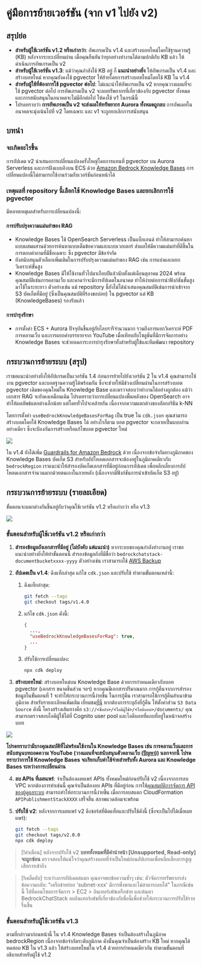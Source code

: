 # คู่มือการย้ายเวอร์ชัน (จาก v1 ไปยัง v2)

## สรุปย่อ

- **สำหรับผู้ใช้เวอร์ชัน v1.2 หรือเก่ากว่า**: อัพเกรดเป็น v1.4 และสร้างบอทใหม่โดยใช้ฐานความรู้ (KB) หลังจากระยะเปลี่ยนผ่าน เมื่อคุณยืนยันว่าทุกอย่างทำงานได้ตามปกติกับ KB แล้ว ให้ดำเนินการอัพเกรดเป็น v2
- **สำหรับผู้ใช้เวอร์ชัน v1.3**: แม้ว่าคุณกำลังใช้ KB อยู่ ก็ **แนะนำอย่างยิ่ง** ให้อัพเกรดเป็น v1.4 และสร้างบอทใหม่ หากคุณยังคงใช้ pgvector ให้ย้ายโดยการสร้างบอทใหม่โดยใช้ KB ใน v1.4
- **สำหรับผู้ใช้ที่ต้องการใช้ pgvector ต่อไป**: ไม่แนะนำให้อัพเกรดเป็น v2 หากคุณวางแผนที่จะใช้ pgvector ต่อไป การอัพเกรดเป็น v2 จะลบทรัพยากรที่เกี่ยวข้องกับ pgvector ทั้งหมด และการสนับสนุนในอนาคตจะไม่มีอีกต่อไป ให้คงใช้ v1 ในกรณีนี้
- โปรดทราบว่า **การอัพเกรดเป็น v2 จะส่งผลให้ทรัพยากร Aurora ทั้งหมดถูกลบ** การอัพเดทในอนาคตจะมุ่งเน้นไปที่ v2 โดยเฉพาะ และ v1 จะถูกยกเลิกการสนับสนุน

## บทนำ

### จะเกิดอะไรขึ้น

การอัปเดต v2 นำเสนอการเปลี่ยนแปลงครั้งใหญ่โดยการแทนที่ pgvector บน Aurora Serverless และการฝังแบบอิงบน ECS ด้วย [Amazon Bedrock Knowledge Bases](https://docs.aws.amazon.com/bedrock/latest/userguide/knowledge-base.html) การเปลี่ยนแปลงนี้ไม่สามารถใช้งานร่วมกับเวอร์ชันก่อนหน้าได้

### เหตุผลที่ repository นี้เลือกใช้ Knowledge Bases และยกเลิกการใช้ pgvector

มีหลายเหตุผลสำหรับการเปลี่ยนแปลงนี้:

#### การปรับปรุงความแม่นยำของ RAG

- Knowledge Bases ใช้ OpenSearch Serverless เป็นแบ็กเอนด์ ทำให้สามารถค้นหาแบบผสมผสานด้วยการค้นหาแบบเต็มข้อความและแบบเวกเตอร์ ส่งผลให้มีความแม่นยำที่ดีขึ้นในการตอบคำถามที่มีชื่อเฉพาะ ซึ่ง pgvector มีข้อจำกัด
- ยังสนับสนุนตัวเลือกเพิ่มเติมในการปรับปรุงความแม่นยำของ RAG เช่น การแบ่งและแยกวิเคราะห์ขั้นสูง
- Knowledge Bases มีให้ใช้งานทั่วไปมาเกือบปีแล้วนับตั้งแต่เดือนตุลาคม 2024 พร้อมคุณสมบัติเช่นการคลานเว็บ และคาดว่าจะมีการอัปเดตในอนาคต ทำให้ง่ายต่อการนำฟังก์ชันขั้นสูงมาใช้ในระยะยาว ตัวอย่างเช่น แม้ repository นี้ยังไม่ได้นำเสนอคุณสมบัติเช่นการนำเข้าจาก S3 บัคเก็ตที่มีอยู่ (ซึ่งเป็นคุณสมบัติที่ร้องขอบ่อย) ใน pgvector แต่ KB (KnowledgeBases) รองรับแล้ว

#### การบำรุงรักษา

- การตั้งค่า ECS + Aurora ปัจจุบันขึ้นอยู่กับไลบรารีจำนวนมาก รวมถึงการแยกวิเคราะห์ PDF การคลานเว็บ และการแยกคำบรรยายจาก YouTube เมื่อเทียบกับโซลูชันที่มีการจัดการอย่าง Knowledge Bases จะช่วยลดภาระการบำรุงรักษาทั้งสำหรับผู้ใช้และทีมพัฒนา repository

## กระบวนการย้ายระบบ (สรุป)

เราขอแนะนำอย่างยิ่งให้อัปเกรดเป็นเวอร์ชัน 1.4 ก่อนการย้ายไปยังเวอร์ชัน 2 ใน v1.4 คุณสามารถใช้งาน pgvector และบอตฐานความรู้ได้พร้อมกัน ซึ่งจะช่วยให้มีช่วงเปลี่ยนผ่านในการสร้างบอต pgvector เดิมของคุณใหม่ใน Knowledge Base และตรวจสอบว่าทำงานได้อย่างถูกต้อง แม้ว่าเอกสาร RAG จะยังคงเหมือนเดิม โปรดทราบว่าการเปลี่ยนแปลงพื้นหลังของ OpenSearch อาจทำให้ผลลัพธ์แตกต่างเล็กน้อย แต่โดยทั่วไปจะคล้ายกัน เนื่องจากความแตกต่างของอัลกอริธึม k-NN

โดยการตั้งค่า `useBedrockKnowledgeBasesForRag` เป็น true ใน `cdk.json` คุณสามารถสร้างบอตโดยใช้ Knowledge Bases ได้ อย่างไรก็ตาม บอต pgvector จะกลายเป็นแบบอ่านอย่างเดียว ซึ่งจะป้องกันการสร้างหรือแก้ไขบอต pgvector ใหม่

![](../imgs/v1_to_v2_readonly_bot.png)

ใน v1.4 ยังได้เพิ่ม [Guardrails for Amazon Bedrock](https://aws.amazon.com/jp/bedrock/guardrails/) ด้วย เนื่องจากข้อจำกัดทางภูมิภาคของ Knowledge Bases บัคเก็ต S3 สำหรับอัปโหลดเอกสารจะต้องอยู่ในภูมิภาคเดียวกับ `bedrockRegion` เราแนะนำให้สำรองบัคเก็ตเอกสารที่มีอยู่ก่อนการอัปเดต เพื่อหลีกเลี่ยงการอัปโหลดเอกสารจำนวนมากด้วยตนเองในภายหลัง (เนื่องจากมีฟังก์ชันการนำเข้าบัคเก็ต S3 อยู่)

## กระบวนการย้ายระบบ (รายละเอียด)

ขั้นตอนจะแตกต่างกันขึ้นอยู่กับว่าคุณใช้เวอร์ชัน v1.2 หรือเก่ากว่า หรือ v1.3

![](../imgs/v1_to_v2_arch.png)

### ขั้นตอนสำหรับผู้ใช้เวอร์ชัน v1.2 หรือเก่ากว่า

1. **สำรองข้อมูลถังเอกสารที่มีอยู่ (ไม่บังคับ แต่แนะนำ)** หากระบบของคุณกำลังทำงานอยู่ เราขอแนะนำอย่างยิ่งให้ทำขั้นตอนนี้ สำรองข้อมูลถังที่มีชื่อว่า `bedrockchatstack-documentbucketxxxx-yyyy` ตัวอย่างเช่น เราสามารถใช้ [AWS Backup](https://docs.aws.amazon.com/aws-backup/latest/devguide/s3-backups.html)

2. **อัปเดตเป็น v1.4**: ดึงแท็กล่าสุด แก้ไข `cdk.json` และปรับใช้ ทำตามขั้นตอนเหล่านี้:

   1. ดึงแท็กล่าสุด:
      ```bash
      git fetch --tags
      git checkout tags/v1.4.0
      ```
   2. แก้ไข `cdk.json` ดังนี้:
      ```json
      {
        ...,
        "useBedrockKnowledgeBasesForRag": true,
        ...
      }
      ```
   3. ปรับใช้การเปลี่ยนแปลง:
      ```bash
      npx cdk deploy
      ```

3. **สร้างบอทใหม่**: สร้างบอทใหม่บน Knowledge Base ด้วยการกำหนดเดียวกับบอท pgvector (เอกสาร ขนาดชิ้นส่วน ฯลฯ) หากคุณมีเอกสารปริมาณมาก การกู้คืนจากการสำรองข้อมูลในขั้นตอนที่ 1 จะทำให้กระบวนการนี้ง่ายขึ้น ในการกู้คืน เราสามารถใช้การกู้คืนสำเนาข้ามภูมิภาค สำหรับรายละเอียดเพิ่มเติม เยี่ยมชม[ที่นี่](https://docs.aws.amazon.com/aws-backup/latest/devguide/restoring-s3.html) หากต้องการระบุถังที่กู้คืน ให้ตั้งค่าส่วน `S3 Data Source` ดังนี้ โครงสร้างเส้นทางคือ `s3://<ชื่อถัง>/<ไอดีผู้ใช้>/<ไอดีบอท>/documents/` คุณสามารถตรวจสอบไอดีผู้ใช้ได้ที่ Cognito user pool และไอดีบอทที่แถบที่อยู่ในหน้าจอสร้างบอท

![](../imgs/v1_to_v2_KB_s3_source.png)

**โปรดทราบว่ามีบางคุณสมบัติที่ไม่พร้อมใช้งานใน Knowledge Bases เช่น การคลานเว็บและการสนับสนุนบทถอดความ YouTube (วางแผนที่จะสนับสนุนตัวคลานเว็บ ([ปัญหา](https://github.com/aws-samples/bedrock-chat/issues/557))) นอกจากนี้ โปรดทราบว่าการใช้ Knowledge Bases จะเรียกเก็บค่าใช้จ่ายสำหรับทั้ง Aurora และ Knowledge Bases ระหว่างการเปลี่ยนผ่าน**

4. **ลบ APIs ที่เผยแพร่**: จำเป็นต้องเผยแพร่ APIs ทั้งหมดใหม่ก่อนปรับใช้ v2 เนื่องจากการลบ VPC หากต้องการทำเช่นนี้ คุณจำเป็นต้องลบ APIs ที่มีอยู่ก่อน การใช้[คุณสมบัติการจัดการ API ของผู้ดูแลระบบ](../ADMINISTRATOR_th-TH.md) สามารถทำให้กระบวนการนี้ง่ายขึ้น เมื่อการลบสแตก CloudFormation `APIPublishmentStackXXXX` เสร็จสิ้น สภาพแวดล้อมจะพร้อม

5. **ปรับใช้ v2**: หลังจากการเผยแพร่ v2 ดึงซอร์สที่ติดแท็กและปรับใช้ดังนี้ (ซึ่งจะเป็นไปได้เมื่อเผยแพร่):
   ```bash
   git fetch --tags
   git checkout tags/v2.0.0
   npx cdk deploy
   ```

> [!คำเตือน]
> หลังจากปรับใช้ v2 **บอททั้งหมดที่มีคำนำหน้า [Unsupported, Read-only] จะถูกซ่อน** ตรวจสอบให้แน่ใจว่าคุณสร้างบอทที่จำเป็นใหม่ก่อนอัปเกรดเพื่อหลีกเลี่ยงการสูญเสียการเข้าถึง

> [!เคล็ดลับ]
> ระหว่างการอัปเดตสแตก คุณอาจพบข้อความซ้ำๆ เช่น: ตัวจัดการทรัพยากรส่งข้อความกลับ: "เครือข่ายย่อย 'subnet-xxx' มีการพึ่งพาและไม่สามารถลบได้" ในกรณีเช่นนี้ ไปที่คอนโซลการจัดการ > EC2 > อินเทอร์เฟซเครือข่าย และค้นหา BedrockChatStack ลบอินเทอร์เฟซที่เกี่ยวข้องกับชื่อนี้เพื่อช่วยให้กระบวนการปรับใช้ราบรื่นขึ้น

### ขั้นตอนสำหรับผู้ใช้เวอร์ชัน v1.3

ตามที่กล่าวมาก่อนหน้านี้ ใน v1.4 Knowledge Bases จำเป็นต้องสร้างในภูมิภาค bedrockRegion เนื่องจากข้อจำกัดระดับภูมิภาค ดังนั้นคุณจำเป็นต้องสร้าง KB ใหม่ หากคุณได้ทดสอบ KB ใน v1.3 แล้ว ให้สร้างบอทใหม่ใน v1.4 ด้วยการกำหนดเดียวกัน ทำตามขั้นตอนที่อธิบายสำหรับผู้ใช้ v1.2
